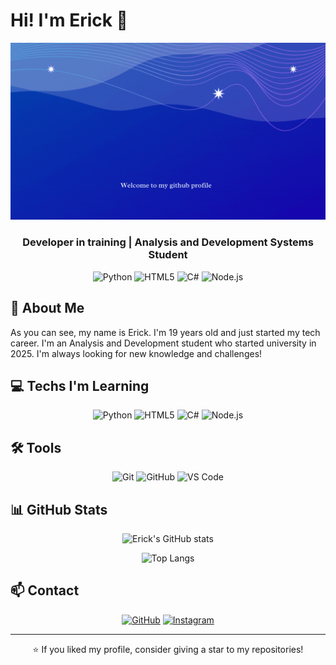 # Hi! I'm Erick 👋

<div align="center">
  
![Demo](Im-Erick.gif)

### Developer in training | Analysis and Development Systems Student

![Python](https://img.shields.io/badge/Python-3776AB?style=for-the-badge&logo=python&logoColor=white)
![HTML5](https://img.shields.io/badge/HTML5-E34F26?style=for-the-badge&logo=html5&logoColor=white)
![C#](https://img.shields.io/badge/C%23-239120?style=for-the-badge&logo=c-sharp&logoColor=white)
![Node.js](https://img.shields.io/badge/Node.js-43853D?style=for-the-badge&logo=node.js&logoColor=white)

</div>

## 🚀 About Me

As you can see, my name is Erick. I'm 19 years old and just started my tech career. I'm an Analysis and Development student who started university in 2025. I'm always looking for new knowledge and challenges!

## 💻 Techs I'm Learning

<div align="center">

![Python](https://img.shields.io/badge/-Python-3776AB?style=flat-square&logo=python&logoColor=white)
![HTML5](https://img.shields.io/badge/-HTML5-E34F26?style=flat-square&logo=html5&logoColor=white)
![C#](https://img.shields.io/badge/-C%23-239120?style=flat-square&logo=c-sharp&logoColor=white)
![Node.js](https://img.shields.io/badge/-Node.js-43853D?style=flat-square&logo=node.js&logoColor=white)

</div>

## 🛠️ Tools

<div align="center">

![Git](https://img.shields.io/badge/-Git-F05032?style=flat-square&logo=git&logoColor=white)
![GitHub](https://img.shields.io/badge/-GitHub-181717?style=flat-square&logo=github&logoColor=white)
![VS Code](https://img.shields.io/badge/-VS%20Code-007ACC?style=flat-square&logo=visual-studio-code&logoColor=white)

</div>

## 📊 GitHub Stats

<div align="center">

![Erick's GitHub stats](https://github-readme-stats.vercel.app/api?username=Eriferr&show_icons=true&theme=radical)

![Top Langs](https://github-readme-stats.vercel.app/api/top-langs/?username=Eriferr&layout=compact&theme=radical)

</div>

## 📫 Contact

<div align="center">

[![GitHub](https://img.shields.io/badge/-GitHub-181717?style=for-the-badge&logo=github&logoColor=white)](https://github.com/Eriferr)
[![Instagram](https://img.shields.io/badge/-Instagram-E4405F?style=for-the-badge&logo=instagram&logoColor=white)](https://instagram.com/eri.ferr_)

</div>

---

<div align="center">

⭐ If you liked my profile, consider giving a star to my repositories!

</div> 
